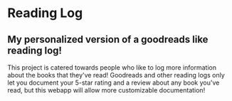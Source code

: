 # Reading Log


## My personalized version of a goodreads like reading log!

This project is catered towards people who like to log more information about the books that they've read! Goodreads and other reading logs only let you document your 5-star rating and a review about any book you've read, but this webapp will allow more customizable documentation!


